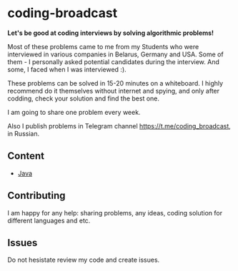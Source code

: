 # coding-broadcast 
**Let's be good at coding interviews by solving algorithmic problems!**

Most of these problems came to me from my Students who were interviewed in various companies in Belarus, Germany and USA. Some of them - I personally asked potential candidates during the interview. And some, I faced when I was interviewed :).

These problems can be solved in 15-20 minutes on a whiteboard. I highly recommend do it themselves without internet and spying, and only after codding, check your solution and find the best one.

I am going to share one problem every week.

Also I publish problems in Telegram channel https://t.me/coding_broadcast, in Russian.

## Content
* [Java](java/README.md)

## Contributing
I am happy for any help: sharing problems, any ideas, coding solution for different languages and etc.

## Issues
Do not hesistate review my code and create issues.

